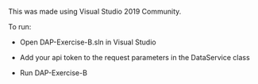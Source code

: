 This was made using Visual Studio 2019 Community.

To run: 

- Open DAP-Exercise-B.sln in Visual Studio

- Add your api token to the request parameters in the DataService class 

- Run DAP-Exercise-B

